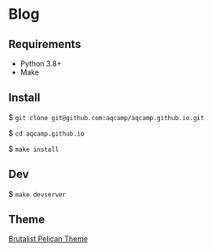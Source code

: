 # Blog

## Requirements

- Python 3.8+
- Make

## Install

$ `git clone git@github.com:aqcamp/aqcamp.github.io.git`

$ `cd aqcamp.github.io`

$ `make install`

## Dev

$ `make devserver`

## Theme

[Brutalist Pelican Theme](https://brutalistpelican.com/)